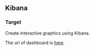 ## Kibana

### Target
Create interactive graphics using Kibana.

The url of dashboard is [here](http://localhost:5601/goto/13138a731612bda21831b76b0934dc57).
